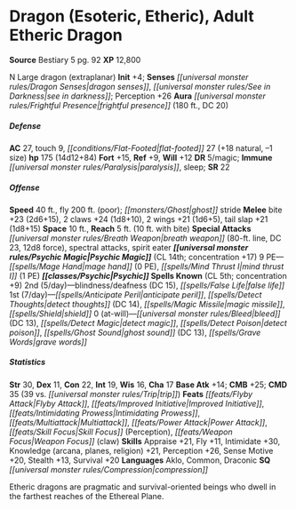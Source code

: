 ﻿---
cssclass: [monsters]
title1: Dragon (Esoteric, Etheric), Adult Etheric Dragon
title2: Adult Etheric Dragon
CR: 11
sources:
- name: Bestiary 5
  page: 92
  link: http://paizo.com/products/btpy9g9x?Pathfinder-Roleplaying-Game-Bestiary-5
XP: 12800
alignment: N
size: Large
type: dragon
subtypes:
- extraplanar
initiative:
  bonus: 4
senses:
  dragon senses: true
  see in darkness: true
auras:
- name: frightful presence
  radius: 180
  DC: 20
AC:
  AC: 27
  touch: 9
  flat_footed: 27
  components:
    natural: 18
    size: -1
HP:
  HP: 175
  long: 14d12+84
saves:
  fort: 15
  ref: 9
  will: 12
DR:
- amount: 5
  weakness: magic
immunities:
- paralysis
- sleep
SR: 22
speeds:
  base: 40
  other_semicolon: ghost stride
  fly: 200
  fly_maneuverability: poor
attacks:
  melee:
  - - text: bite +23 (2d6+15)
      entries:
      - - damage: 2d6+15
      attack: bite
      bonus:
      - 23
    - text: 2 claws +24 (1d8+10)
      entries:
      - - damage: 1d8+10
      count: 2
      attack: claws
      bonus:
      - 24
    - text: 2 wings +21 (1d6+5)
      entries:
      - - damage: 1d6+5
      count: 2
      attack: wings
      bonus:
      - 21
    - text: tail slap +21 (1d8+15)
      entries:
      - - damage: 1d8+15
      attack: tail slap
      bonus:
      - 21
  special:
  - breath weapon (80-ft. line, DC 23, 12d8 force)
  - spectral attacks
  - spirit eater
space: 10
reach: 5
reach_other: 10 ft. with bite
psychic_magic:
  entries:
  - name: mage hand
    PE: 0
  - name: mind thrust I
    PE: 1
  sources:
  - name: default
    CL: 14
    concentration: 17
  PE: 9
spells:
  entries:
  - name: blindness/deafness
    source: Psychic
    level: 2
    DC: 15
  - name: false life
    source: Psychic
    level: 2
  - name: anticipate peril
    source: Psychic
    level: 1
  - name: detect thoughts
    source: Psychic
    level: 1
    DC: 14
  - name: magic missile
    source: Psychic
    level: 1
  - name: shield
    source: Psychic
    level: 1
  - name: bleed
    source: Psychic
    level: 0
    DC: 13
  - name: detect magic
    source: Psychic
    level: 0
  - name: detect poison
    source: Psychic
    level: 0
  - name: ghost sound
    source: Psychic
    level: 0
    DC: 13
  - name: grave words
    source: Psychic
    level: 0
  sources:
  - name: Psychic
    type: known
    CL: 5
    concentration: 9
    slots:
      2: 5
      1: 7
      0: at-will
ability_scores:
  STR: 30
  DEX: 11
  CON: 22
  INT: 19
  WIS: 16
  CHA: 17
BAB: 14
CMB: 25
CMD: 35
CMD_other: 39 vs. trip
feats:
- name: Flyby Attack
- name: Improved Initiative
- name: Intimidating Prowess
- name: Multiattack
- name: Power Attack
- name: Skill Focus (Perception)
- name: Weapon Focus (claw)
skills:
  Appraise: 21
  Fly: 11
  Intimidate: 30
  Knowledge (arcana): 21
  Knowledge (planes): 21
  Knowledge (religion): 21
  Perception: 26
  Sense Motive: 20
  Stealth: 13
  Survival: 20
languages:
- Aklo
- Common
- Draconic
special_qualities:
- compression
desc_long: Etheric dragons are pragmatic and survival-oriented beings who dwell in
  the farthest reaches of the Ethereal Plane.

---

# Dragon (Esoteric, Etheric), Adult Etheric Dragon

**Source** Bestiary 5 pg. 92
**XP** 12,800

N Large dragon (extraplanar)
**Init** +4; **Senses** _[[universal monster rules/Dragon Senses|dragon senses]]_, _[[universal monster rules/See in Darkness|see in darkness]]_; Perception +26
**Aura** _[[universal monster rules/Frightful Presence|frightful presence]]_ (180 ft., DC 20)

##### Defense

**AC** 27, touch 9, _[[conditions/Flat-Footed|flat-footed]]_ 27 (+18 natural, –1 size)
**hp** 175 (14d12+84)
**Fort** +15, **Ref** +9, **Will** +12
**DR** 5/magic; **Immune** _[[universal monster rules/Paralysis|paralysis]]_, sleep; **SR** 22

##### Offense
**Speed** 40 ft., fly 200 ft. (poor); _[[monsters/Ghost|ghost]]_ stride
**Melee** bite +23 (2d6+15), 2 claws +24 (1d8+10), 2 wings +21 (1d6+5), tail slap +21 (1d8+15)
**Space** 10 ft., **Reach** 5 ft. (10 ft. with bite)
**Special Attacks** _[[universal monster rules/Breath Weapon|breath weapon]]_ (80-ft. line, DC 23, 12d8 force), spectral attacks, spirit eater
**_[[universal monster rules/Psychic Magic|Psychic Magic]]_** (CL 14th; concentration +17)
9 PE—_[[spells/Mage Hand|mage hand]]_ (0 PE), _[[spells/Mind Thrust I|mind thrust I]]_ (1 PE)
 **_[[classes/Psychic|Psychic]]_ Spells Known** (CL 5th; concentration +9)
 2nd (5/day)—blindness/deafness (DC 15), _[[spells/False Life|false life]]_
 1st (7/day)—_[[spells/Anticipate Peril|anticipate peril]]_, _[[spells/Detect Thoughts|detect thoughts]]_ (DC 14), _[[spells/Magic Missile|magic missile]]_, _[[spells/Shield|shield]]_
 0 (at-will)—_[[universal monster rules/Bleed|bleed]]_ (DC 13), _[[spells/Detect Magic|detect magic]]_, _[[spells/Detect Poison|detect poison]]_, _[[spells/Ghost Sound|ghost sound]]_ (DC 13), _[[spells/Grave Words|grave words]]_

##### Statistics
**Str** 30, **Dex** 11, **Con** 22, **Int** 19, **Wis** 16, **Cha** 17
**Base Atk** +14; **CMB** +25; **CMD** 35 (39 vs. _[[universal monster rules/Trip|trip]]_)
**Feats** _[[feats/Flyby Attack|Flyby Attack]]_, _[[feats/Improved Initiative|Improved Initiative]]_, _[[feats/Intimidating Prowess|Intimidating Prowess]]_, _[[feats/Multiattack|Multiattack]]_, _[[feats/Power Attack|Power Attack]]_, _[[feats/Skill Focus|Skill Focus]]_ (Perception), _[[feats/Weapon Focus|Weapon Focus]]_ (claw)
**Skills** Appraise +21, Fly +11, Intimidate +30, Knowledge (arcana, planes, religion) +21, Perception +26, Sense Motive +20, Stealth +13, Survival +20
**Languages** Aklo, Common, Draconic
**SQ** _[[universal monster rules/Compression|compression]]_

Etheric dragons are pragmatic and survival-oriented beings who dwell in the farthest reaches of the Ethereal Plane.